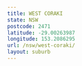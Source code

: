 ```yaml
---
title: WEST CORAKI
state: NSW
postcode: 2471
latitude: -29.00263987
longitude: 153.2086295
url: /nsw/west-coraki/
layout: suburb
---
```

